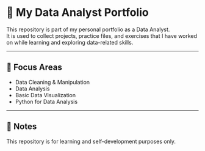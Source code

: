 # 📁 My Data Analyst Portfolio

This repository is part of my personal portfolio as a Data Analyst.  
It is used to collect projects, practice files, and exercises that I have worked on while learning and exploring data-related skills.

---

## 🧠 Focus Areas

- Data Cleaning & Manipulation  
- Data Analysis  
- Basic Data Visualization  
- Python for Data Analysis

---

## 📌 Notes

This repository is for learning and self-development purposes only.
